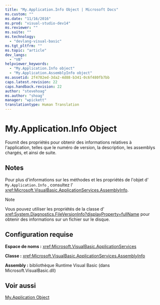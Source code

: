 ```yaml
---
title: "My.Application.Info Object | Microsoft Docs"
ms.custom: ""
ms.date: "11/16/2016"
ms.prod: "visual-studio-dev14"
ms.reviewer: ""
ms.suite: ""
ms.technology: 
  - "devlang-visual-basic"
ms.tgt_pltfrm: ""
ms.topic: "article"
dev_langs: 
  - "VB"
helpviewer_keywords: 
  - "My.Application.Info object"
  - "My.Application.AssemblyInfo object"
ms.assetid: 2f4782ed-3da2-4d88-b341-0c6f480fb7bb
caps.latest.revision: 22
caps.handback.revision: 22
author: "stevehoag"
ms.author: "shoag"
manager: "wpickett"
translationtype: Human Translation
---
```

# My.Application.Info Object
Fournit des propriétés pour obtenir des informations relatives à l'application, telles que le numéro de version, la description, les assemblys chargés, et ainsi de suite.  
  
## Notes  
 Pour plus d'informations sur les méthodes et les propriétés de l'objet d' `My.Application.Info` , consultez l' <xref:Microsoft.VisualBasic.ApplicationServices.AssemblyInfo>.  
  
> [!NOTE]
>  Vous pouvez utiliser les propriétés de la classe d' <xref:System.Diagnostics.FileVersionInfo?displayProperty=fullName> pour obtenir des informations sur un fichier sur le disque.  
  
## Configuration requise  
 **Espace de noms :** <xref:Microsoft.VisualBasic.ApplicationServices>  
  
 **Classe :** <xref:Microsoft.VisualBasic.ApplicationServices.AssemblyInfo>  
  
 **Assembly :** bibliothèque Runtime Visual Basic \(dans Microsoft.VisualBasic.dll\)  
  
## Voir aussi  
 [My.Application Object](../../../visual-basic/language-reference/objects/my-application-object.md)
